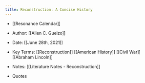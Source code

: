 ```yaml
---
title: Reconstruction: A Concise History
---
```


- [[Resonance Calendar]]

- Author: [[Allen C. Guelzo]]

- Date: [[June 28th, 2021]]

- Key Terms: [[Reconstruction]] [[American History]] [[Civil War]] [[Abraham Lincoln]]

- Notes: [[Literature Notes - Reconstruction]]

- Quotes
